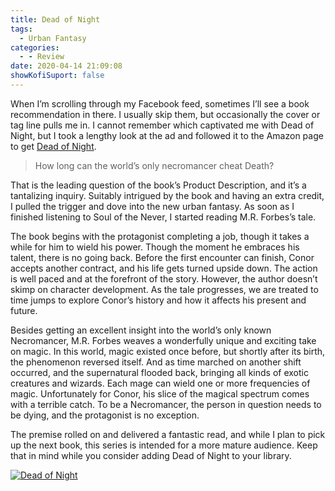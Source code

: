 ```yaml
---
title: Dead of Night
tags:
  - Urban Fantasy
categories:
  - - Review
date: 2020-04-14 21:09:08
showKofiSuport: false
---
```


When I’m scrolling through my Facebook feed, sometimes I’ll see a book recommendation in there. I usually skip them, but occasionally the cover or tag line pulls me in. I cannot remember which captivated me with Dead of Night, but I took a lengthy look at the ad and followed it to the Amazon page to get [Dead of Night](https://www.amazon.com/Dead-Night-Ghosts-Magic-Book-ebook/dp/B00KET4TR2).<!-- more -->

> How long can the world’s only necromancer cheat Death?

That is the leading question of the book’s Product Description, and it’s a tantalizing inquiry. Suitably intrigued by the book and having an extra credit, I pulled the trigger and dove into the new urban fantasy. As soon as I finished listening to Soul of the Never, I started reading M.R. Forbes’s tale.

The book begins with the protagonist completing a job, though it takes a while for him to wield his power. Though the moment he embraces his talent, there is no going back. Before the first encounter can finish, Conor accepts another contract, and his life gets turned upside down. The action is well paced and at the forefront of the story. However, the author doesn’t skimp on character development. As the tale progresses, we are treated to time jumps to explore Conor’s history and how it affects his present and future.

Besides getting an excellent insight into the world’s only known Necromancer, M.R. Forbes weaves a wonderfully unique and exciting take on magic. In this world, magic existed once before, but shortly after its birth, the phenomenon reversed itself. And as time marched on another shift occurred, and the supernatural flooded back, bringing all kinds of exotic creatures and wizards. Each mage can wield one or more frequencies of magic. Unfortunately for Conor, his slice of the magical spectrum comes with a terrible catch. To be a Necromancer, the person in question needs to be dying, and the protagonist is no exception.

The premise rolled on and delivered a fantastic read, and while I plan to pick up the next book, this series is intended for a more mature audience. Keep that in mind while you consider adding Dead of Night to your library.

<div class="center">

[![Dead of Night](./dead-of-night.jpg "Dead of Night")](https://www.amazon.com/Dead-Night-Ghosts-Magic-Book-ebook/dp/B00KET4TR2)

</div>